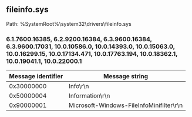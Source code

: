 ## fileinfo.sys

Path: %SystemRoot%\system32\drivers\fileinfo.sys

### 6.1.7600.16385, 6.2.9200.16384, 6.3.9600.16384, 6.3.9600.17031, 10.0.10586.0, 10.0.14393.0, 10.0.15063.0, 10.0.16299.15, 10.0.17134.471, 10.0.17763.194, 10.0.18362.1, 10.0.19041.1, 10.0.22000.1

Message identifier | Message string
--- | ---
0x30000000 | Info\r\n
0x50000004 | Information\r\n
0x90000001 | Microsoft-Windows-FileInfoMinifilter\r\n
